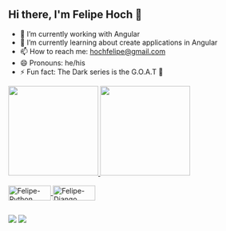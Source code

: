 ## Hi there, I'm Felipe Hoch 👋


- 🔭 I’m currently working with Angular
- 🌱 I’m currently learning about create applications in Angular
- 📫 How to reach me: hochfelipe@gmail.com
- 😄 Pronouns: he/his
- ⚡ Fun fact: The Dark series is the G.O.A.T 🐐

<div>
  <a href="https://github.com/FelipeHoch">
  <img height="180em" src="https://github-readme-stats.vercel.app/api?username=FelipeHoch&show_icons=true&theme=dark&include_all_commits=true&count_private=true"/>
  <img height="180em" src="https://github-readme-stats.vercel.app/api/top-langs/?username=FelipeHoch&layout=compact&langs_count=7&theme=dark"/>
</div>
  
<div style="display: inline_block"><br>
  <img align="center" alt="Felipe-Python" height="30" width="85" src="https://img.shields.io/badge/Python-14354C?style=for-the-badge&logo=python&logoColor=white">
  <img align="center" alt="Felipe-Django" height="30" width="85" src="https://img.shields.io/badge/Django-092E20?style=for-the-badge&logo=django&logoColor=white">
</div>
 
  ##
  
<div> 
  <a href = "mailto:hochfelipe@gmail.com"><img src="https://img.shields.io/badge/-Gmail-%23333?style=for-the-badge&logo=gmail&logoColor=white" target="_blank"></a>
  <a href="www.linkedin.com/in/felipe-hoch-51b27416a" target="_blank"><img src="https://img.shields.io/badge/-LinkedIn-%230077B5?style=for-the-badge&logo=linkedin&logoColor=white" target="_blank"></a> 
</div>
